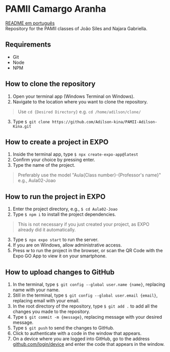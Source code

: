# PAMII Camargo Aranha

[README em português](./LEIAME.md) <br>
Repository for the PAMII classes of João Siles and Najara Gabriella.

## Requirements
- Git
- Node
- NPM

## How to clone the repository
1. Open your terminal app (Windows Terminal on Windows).
2. Navigate to the location where you want to clone the repository.
> Use `cd {Desired Directory}` e.g. `cd /home/adilson/clone/`
3. Type `$ git clone https://github.com/Adilson-kina/PAMII-Adilson-Kina.git`

## How to create a project in EXPO
1. Inside the terminal app, type `$ npx create-expo-app@latest`
2. Confirm your choice by pressing enter.
3. Type the name of the project.
> Preferably use the model "Aula{Class number}-{Professor's name}" e.g., Aula02-Joao

## How to run the project in EXPO
1. Enter the project directory, e.g., `$ cd Aula02-Joao`
2. Type `$ npm i` to install the project dependencies.
> This is not necessary if you just created your project, as EXPO already did it automatically.
3. Type `$ npx expo start` to run the server.
4. If you are on Windows, allow administrative access.
5. Press w to run the project in the browser, or scan the QR Code with the Expo GO App to view it on your smartphone.

## How to upload changes to GitHub
1. In the terminal, type `$ git config --global user.name {name}`, replacing name with your name.
2. Still in the terminal, type `$ git config --global user.email {email}`, replacing email with your email.
3. In the root directory of the repository, type `$ git add .` to add all the changes you made to the repository.
4. Type `$ git commit -m {message}`, replacing message with your desired message.
5. Type `$ git push` to send the changes to GitHub.
6. Click to authenticate with a code in the window that appears.
7. On a device where you are logged into GitHub, go to the address [github.com/login/device](https://github.com/login/device) and enter the code that appears in the window.
